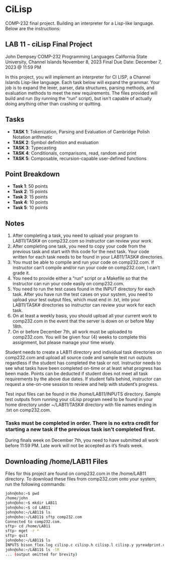 # CiLisp
COMP-232 final project. Building an interpreter for a Lisp-like language. Below are the instructions:

## LAB 11 - ciLisp Final Project
John Dempsey
COMP-232 Programming Languages
California State University, Channel Islands
November 8, 2023
Final Due Date: December 7, 2023 @ 11:59 PM

In this project, you will implement an interpreter for CI LISP, a Channel Islands Lisp-like language. Each task below will expand the grammar. Your job is to expand the lexer, parser, data structures, parsing methods, and evaluation methods to meet the new requirements. The files provided will build and run (by running the “run” script), but isn't capable of actually doing anything other than crashing or quitting.

## Tasks
- **TASK 1**: Tokenization, Parsing and Evaluation of Cambridge Polish Notation arithmetic
- **TASK 2**: Symbol definition and evaluation
- **TASK 3**: Typecasting
- **TASK 4**: Conditionals, comparisons, read, random and print
- **TASK 5**: Composable, recursion-capable user-defined functions

## Point Breakdown
- **Task 1**: 50 points
- **Task 2**: 15 points
- **Task 3**: 15 points
- **Task 4**: 10 points
- **Task 5**: 10 points

## Notes
1. After completing a task, you need to upload your program to LAB11/TASK# on comp232.com so instructor can review your work.
2. After completing one task, you need to copy your code from the previous task and start with this code for the next task. Your code written for each task needs to be found in your LAB11/TASK# directories.
3. You must be able to compile and run your code on comp232.com. If instructor can’t compile and/or run your code on comp232.com, I can’t grade it.
4. You need to provide either a “run” script or a Makefile so that the instructor can run your code easily on comp232.com.
5. You need to run the test cases found in the INPUT directory for each task. After you have run the test cases on your system, you need to upload your test output files, which must end in .txt, into your LAB11/TASK# directories so instructor can review your work for each task.
6. On at least a weekly basis, you should upload all your current work to comp232.com in the event that the server is down on or before May 18th.
7. On or before December 7th, all work must be uploaded to comp232.com. You will be given four (4) weeks to complete this assignment, but please manage your time wisely.

Student needs to create a LAB11 directory and individual task directories on comp232.com and upload all source code and sample test run outputs regardless if the student has completed the task or not. Instructor needs to see what tasks have been completed on-time or at least what progress has been made. Points can be deducted if student does not meet all task requirements by the above due dates. If student falls behind, instructor can request a one-on-one session to review and help with student’s progress.

Test input files can be found in the /home/LAB11/INPUTS directory. Sample test outputs from running your ciLisp program need to be found in your home directory under ~/LAB11/TASK# directory with file names ending in .txt on comp232.com.

### Tasks must be completed in order. There is no extra credit for starting a new task if the previous task isn’t completed first.

During finals week on December 7th, you need to have submitted all work before 11:59 PM. Late work will not be accepted as it’s finals week.

## Downloading /home/LAB11 Files
Files for this project are found on comp232.com in the /home/LAB11 directory. To download these files from comp232.com onto your system, run the following commands:

```bash
john@oho:~$ pwd 
/home/john
john@oho:~$ mkdir LAB11 
john@oho:~$ cd LAB11 
john@oho:~/LAB11$ ls 
john@oho:~/LAB11$ sftp comp232.com 
Connected to comp232.com.
sftp> cd /home/LAB11 
sftp> mget -r * 
sftp> quit
john@oho:~/LAB11$ ls
INPUTS bison_flex.log cilisp.c cilisp.h cilisp.l cilisp.y yyreadprint.c
john@oho:~/LAB11$ ls -lR 
... (output omitted for brevity)
```
